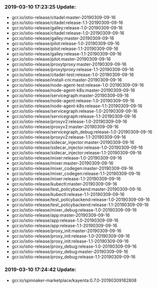### 2019-03-10 17:23:25 Update:

- gcr.io/istio-release/citadel:master-20190309-09-16
- gcr.io/istio-release/citadel:release-1.1-20190309-09-16
- gcr.io/istio-release/galley:release-1.0-20190309-09-16
- gcr.io/istio-release/citadel:release-1.0-20190309-09-16
- gcr.io/istio-release/galley:master-20190309-09-16
- gcr.io/istio-release/pilot:release-1.0-20190309-09-16
- gcr.io/istio-release/pilot:release-1.1-20190309-09-16
- gcr.io/istio-release/galley:release-1.1-20190309-09-16
- gcr.io/istio-release/pilot:master-20190309-09-16
- gcr.io/istio-release/proxytproxy:master-20190309-09-16
- gcr.io/istio-release/proxytproxy:release-1.1-20190309-09-16
- gcr.io/istio-release/citadel-test:release-1.0-20190309-09-16
- gcr.io/istio-release/install-cni:master-20190309-09-16
- gcr.io/istio-release/node-agent-test:release-1.0-20190309-09-16
- gcr.io/istio-release/node-agent-k8s:master-20190309-09-16
- gcr.io/istio-release/servicegraph:master-20190309-09-16
- gcr.io/istio-release/node-agent:release-1.0-20190309-09-16
- gcr.io/istio-release/node-agent-k8s:release-1.1-20190309-09-16
- gcr.io/istio-release/servicegraph:release-1.0-20190309-09-16
- gcr.io/istio-release/servicegraph:release-1.1-20190309-09-16
- gcr.io/istio-release/proxyv2:release-1.0-20190309-09-16
- gcr.io/istio-release/proxyv2:master-20190309-09-16
- gcr.io/istio-release/servicegraph_debug:release-1.0-20190309-09-16
- gcr.io/istio-release/proxyv2:release-1.1-20190309-09-16
- gcr.io/istio-release/sidecar_injector:master-20190309-09-16
- gcr.io/istio-release/sidecar_injector:release-1.0-20190309-09-16
- gcr.io/istio-release/sidecar_injector:release-1.1-20190309-09-16
- gcr.io/istio-release/mixer:release-1.0-20190309-09-16
- gcr.io/istio-release/mixer:master-20190309-09-16
- gcr.io/istio-release/mixer_codegen:master-20190309-09-16
- gcr.io/istio-release/mixer_codegen:release-1.1-20190309-09-16
- gcr.io/istio-release/mixer:release-1.1-20190309-09-16
- gcr.io/istio-release/kubectl:master-20190309-09-16
- gcr.io/istio-release/test_policybackend:master-20190309-09-16
- gcr.io/istio-release/kubectl:release-1.1-20190309-09-16
- gcr.io/istio-release/test_policybackend:release-1.0-20190309-09-16
- gcr.io/istio-release/test_policybackend:release-1.1-20190309-09-16
- gcr.io/istio-release/mixer_debug:release-1.0-20190309-09-16
- gcr.io/istio-release/app:master-20190309-09-16
- gcr.io/istio-release/app:release-1.0-20190309-09-16
- gcr.io/istio-release/app:release-1.1-20190309-09-16
- gcr.io/istio-release/proxy_init:master-20190309-09-16
- gcr.io/istio-release/proxy_init:release-1.0-20190309-09-16
- gcr.io/istio-release/proxy_init:release-1.1-20190309-09-16
- gcr.io/istio-release/proxy_debug:release-1.0-20190309-09-16
- gcr.io/istio-release/proxy_debug:master-20190309-09-16
- gcr.io/istio-release/proxy_debug:release-1.1-20190309-09-16
### 2019-03-10 17:24:42 Update:

- gcr.io/spinnaker-marketplace/kayenta:0.7.0-20190309182808
